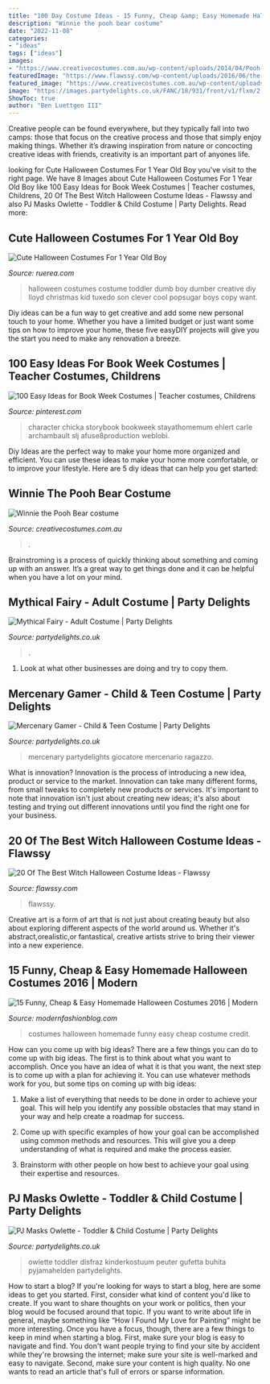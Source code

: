 ```yaml
---
title: "100 Day Costume Ideas - 15 Funny, Cheap &amp; Easy Homemade Halloween Costumes 2016"
description: "Winnie the pooh bear costume"
date: "2022-11-08"
categories:
- "ideas"
tags: ["ideas"]
images:
- "https://www.creativecostumes.com.au/wp-content/uploads/2014/04/Pooh-Bear-Costume-699x1024.jpg"
featuredImage: "https://www.flawssy.com/wp-content/uploads/2016/06/the-No.-1-costume-for-adult-women-this-Halloween..jpg"
featured_image: "https://www.creativecostumes.com.au/wp-content/uploads/2014/04/Pooh-Bear-Costume-699x1024.jpg"
image: "https://images.partydelights.co.uk/FANC/18/931/front/v1/flxm/2.jpg"
ShowToc: true
author: "Ben Luettgen III"
---
```



Creative people can be found everywhere, but they typically fall into two camps: those that focus on the creative process and those that simply enjoy making things. Whether it’s drawing inspiration from nature or concocting creative ideas with friends, creativity is an important part of anyones life.

	

		
looking for Cute Halloween Costumes For 1 Year Old Boy you've visit to the right page. We have 8 Images about Cute Halloween Costumes For 1 Year Old Boy like 100 Easy Ideas for Book Week Costumes | Teacher costumes, Childrens, 20 Of The Best Witch Halloween Costume Ideas - Flawssy and also PJ Masks Owlette - Toddler &amp; Child Costume | Party Delights. Read more:
		
    
## Cute Halloween Costumes For 1 Year Old Boy

<img loading=lazy src="https://www.ruerea.com/wp-content/uploads/2019/04/toddlers_halloween_costume_ideas_1.jpg" onerror="this.onerror=null;this.src='https://tse2.mm.bing.net/th?id=OIP.0fmiAw78HGF2-c9DEJ80kAAAAA&amp;pid=15.1';" alt="Cute Halloween Costumes For 1 Year Old Boy">

_Source: ruerea.com_

>halloween costumes costume toddler dumb boy dumber creative diy lloyd christmas kid tuxedo son clever cool popsugar boys copy want. 

	

Diy ideas can be a fun way to get creative and add some new personal touch to your home. Whether you have a limited budget or just want some tips on how to improve your home, these five easyDIY projects will give you the start you need to make any renovation a breeze.

    
## 100 Easy Ideas For Book Week Costumes | Teacher Costumes, Childrens

<img loading=lazy src="https://i.pinimg.com/736x/37/16/60/371660cc74e09a6106074673cab531ad.jpg" onerror="this.onerror=null;this.src='https://tse2.mm.bing.net/th?id=OIP.oL9a6fNiXlQXGYnJ__GUMAHaNK&amp;pid=15.1';" alt="100 Easy Ideas for Book Week Costumes | Teacher costumes, Childrens">

_Source: pinterest.com_

>character chicka storybook bookweek stayathomemum ehlert carle archambault slj afuse8production weblobi. 

	

Diy Ideas are the perfect way to make your home more organized and efficient. You can use these ideas to make your home more comfortable, or to improve your lifestyle. Here are 5 diy ideas that can help you get started: 

    
## Winnie The Pooh Bear Costume

<img loading=lazy src="https://www.creativecostumes.com.au/wp-content/uploads/2014/04/Pooh-Bear-Costume-699x1024.jpg" onerror="this.onerror=null;this.src='https://tse1.mm.bing.net/th?id=OIP.ta1zWtSMP-m_4XvfCyA0NQHaK2&amp;pid=15.1';" alt="Winnie the Pooh Bear costume">

_Source: creativecostumes.com.au_

>. 

	

Brainstroming is a process of quickly thinking about something and coming up with an answer. It’s a great way to get things done and it can be helpful when you have a lot on your mind.

    
## Mythical Fairy - Adult Costume | Party Delights

<img loading=lazy src="https://images.partydelights.co.uk/FANC/18/931/front/v1/flxm/2.jpg" onerror="this.onerror=null;this.src='https://tse4.mm.bing.net/th?id=OIP.1npmaQ7Bt28fMrqPfOg5SAHaJ4&amp;pid=15.1';" alt="Mythical Fairy - Adult Costume | Party Delights">

_Source: partydelights.co.uk_

>. 

	

1. Look at what other businesses are doing and try to copy them.

    
## Mercenary Gamer - Child &amp; Teen Costume | Party Delights

<img loading=lazy src="https://images.partydelights.co.uk/FANC/16/470/front/v1/flxm/2.jpg" onerror="this.onerror=null;this.src='https://tse3.mm.bing.net/th?id=OIP.BfL4TX_ejZa4IVR0Bz7pCwHaJ4&amp;pid=15.1';" alt="Mercenary Gamer - Child &amp; Teen Costume | Party Delights">

_Source: partydelights.co.uk_

>mercenary partydelights giocatore mercenario ragazzo. 

	

What is innovation?
Innovation is the process of introducing a new idea, product or service to the market. Innovation can take many different forms, from small tweaks to completely new products or services. It's important to note that innovation isn't just about creating new ideas; it's also about testing and trying out different innovations until you find the right one for your business.

    
## 20 Of The Best Witch Halloween Costume Ideas - Flawssy

<img loading=lazy src="https://www.flawssy.com/wp-content/uploads/2016/06/the-No.-1-costume-for-adult-women-this-Halloween..jpg" onerror="this.onerror=null;this.src='https://tse1.mm.bing.net/th?id=OIP.0cD4vFDO1_ZIZaGG3aOXWwHaNZ&amp;pid=15.1';" alt="20 Of The Best Witch Halloween Costume Ideas - Flawssy">

_Source: flawssy.com_

>flawssy. 

	

Creative art is a form of art that is not just about creating beauty but also about exploring different aspects of the world around us. Whether it's abstract,orealistic,or fantastical, creative artists strive to bring their viewer into a new experience.

    
## 15 Funny, Cheap &amp; Easy Homemade Halloween Costumes 2016 | Modern

<img loading=lazy src="http://modernfashionblog.com/wp-content/uploads/2016/08/15-Funny-Cheap-Easy-Homemade-Halloween-Costumes-2016-3.jpg" onerror="this.onerror=null;this.src='https://tse4.mm.bing.net/th?id=OIP.eFa1vYcaLxWVMZtfrq3OBgHaJ4&amp;pid=15.1';" alt="15 Funny, Cheap &amp; Easy Homemade Halloween Costumes 2016 | Modern">

_Source: modernfashionblog.com_

>costumes halloween homemade funny easy cheap costume credit. 

	

How can you come up with big ideas?
There are a few things you can do to come up with big ideas. The first is to think about what you want to accomplish. Once you have an idea of what it is that you want, the next step is to come up with a plan for achieving it. You can use whatever methods work for you, but some tips on coming up with big ideas:
1. Make a list of everything that needs to be done in order to achieve your goal. This will help you identify any possible obstacles that may stand in your way and help create a roadmap for success.

2. Come up with specific examples of how your goal can be accomplished using common methods and resources. This will give you a deep understanding of what is required and make the process easier.

3. Brainstorm with other people on how best to achieve your goal using their expertise and resources.

    
## PJ Masks Owlette - Toddler &amp; Child Costume | Party Delights

<img loading=lazy src="https://images.partydelights.co.uk/FANC/14/355/front/v1/flxm/4.jpg" onerror="this.onerror=null;this.src='https://tse1.mm.bing.net/th?id=OIP.arEczdMOxCqjVsBThsNp6gHaJ4&amp;pid=15.1';" alt="PJ Masks Owlette - Toddler &amp; Child Costume | Party Delights">

_Source: partydelights.co.uk_

>owlette toddler disfraz kinderkostuum peuter gufetta buhita pyjamahelden partydelights. 

	

How to start a blog?
If you're looking for ways to start a blog, here are some ideas to get you started. First, consider what kind of content you'd like to create. If you want to share thoughts on your work or politics, then your blog would be focused around that topic. If you want to write about life in general, maybe something like “How I Found My Love for Painting” might be more interesting. Once you have a focus, though, there are a few things to keep in mind when starting a blog. First, make sure your blog is easy to navigate and find. You don't want people trying to find your site by accident while they're browsing the internet; make sure your site is well-marked and easy to navigate. Second, make sure your content is high quality. No one wants to read an article that's full of errors or sparse information.

